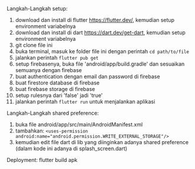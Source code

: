 Langkah-Langkah setup:

1. download dan install di flutter https://flutter.dev/, kemudian setup environment variabelnya
2. download dan install di dart https://dart.dev/get-dart, kemudian setup environment variabelnya
3. git clone file ini
4. buka terminal, masuk ke folder file ini dengan perintah `cd path/to/file`
5. jalankan perintah `flutter pub get`
6. setup firebasenya, buka file 'android/app/build.gradle' dan sesuaikan semuanya dengan firebase 
7. buat authentication dengan email dan password di firebase
8. buat firestore database di firebase 
9. buat firebase storage di firebase
10. setup rulesnya dari 'false' jadi 'true'
11. jalankan perintah `flutter run` untuk menjalankan aplikasi


Langkah-Langkah shared preference:

1. buka file android/app/src/main/AndroidManifest.xml
2. tambahkan: `<uses-permission android:name="android.permission.WRITE_EXTERNAL_STORAGE"/>`
3. kemudian edit file dart di lib yang diinginkan adanya shared preference (dalam kode ini adanya di splash_screen.dart)

Deployment: flutter build apk
